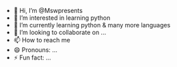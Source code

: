 - 👋 Hi, I’m @Mswpresents
- 👀 I’m interested in learning python
- 🌱 I’m currently learning python & many more languages
- 💞️ I’m looking to collaborate on ...
- 📫 How to reach me 
- 😄 Pronouns: ...
- ⚡ Fun fact: ...

<!---
Mswpresents/Mswpresents is a ✨ special ✨ repository because its `README.md` (this file) appears on your GitHub profile.
You can click the Preview link to take a look at your changes.
--->
